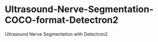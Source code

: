# Ultrasound-Nerve-Segmentation-COCO-format-Detectron2
Ultrasound Nerve Segmentation with Detectron2

